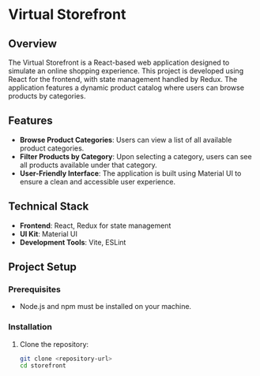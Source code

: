 # Virtual Storefront

## Overview

The Virtual Storefront is a React-based web application designed to simulate an online shopping experience. This project is developed using React for the frontend, with state management handled by Redux. The application features a dynamic product catalog where users can browse products by categories.

## Features

- **Browse Product Categories**: Users can view a list of all available product categories.
- **Filter Products by Category**: Upon selecting a category, users can see all products available under that category.
- **User-Friendly Interface**: The application is built using Material UI to ensure a clean and accessible user experience.

## Technical Stack

- **Frontend**: React, Redux for state management
- **UI Kit**: Material UI
- **Development Tools**: Vite, ESLint

## Project Setup

### Prerequisites

- Node.js and npm must be installed on your machine.

### Installation

1. Clone the repository:
   ```bash
   git clone <repository-url>
   cd storefront
